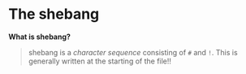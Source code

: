 # The shebang

**What is shebang?**
> shebang is a _character sequence_ consisting of `#` and `!`. This is generally written at the starting of the file!!
